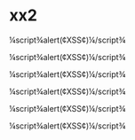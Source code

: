 # xx2

¼script¾alert(¢XSS¢)¼/script¾


¼script¾alert(¢XSS¢)¼/script¾

¼script¾alert(¢XSS¢)¼/script¾


¼script¾alert(¢XSS¢)¼/script¾


¼script¾alert(¢XSS¢)¼/script¾


¼script¾alert(¢XSS¢)¼/script¾
